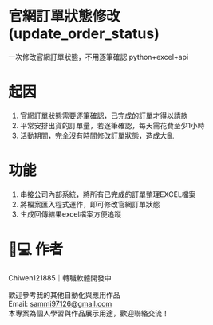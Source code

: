 # 官網訂單狀態修改(update_order_status)
一次修改官網訂單狀態，不用逐筆確認
python+excel+api

# 起因
1. 官網訂單狀態需要逐筆確認，已完成的訂單才得以請款
2. 平常安排出貨的訂單量，若逐筆確認，每天需花費至少1小時
3. 活動期間，完全沒有時間修改訂單狀態，造成大亂

# 功能
1. 串接公司內部系統，將所有已完成的訂單整理EXCEL檔案
2. 將檔案匯入程式運作，即可修改官網訂單狀態
3. 生成回傳結果excel檔案方便追蹤

# 🧑💻 作者
Chiwen121885｜轉職軟體開發中

歡迎參考我的其他自動化與應用作品  
Email: sammi97126@gmail.com  
本專案為個人學習與作品展示用途，歡迎聯絡交流！


